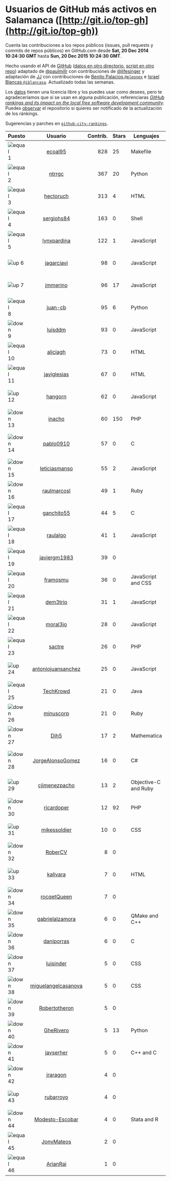 
# Usuarios de GitHub más activos en Salamanca ([http://git.io/top-gh](http://git.io/top-gh))



  Cuenta las contribuciones a los repos públicos (issues, pull requests y commits de repos públicos) en GitHub.com desde  **Sat, 20 Dec 2014 10:24:30 GMT** hasta **Sun, 20 Dec 2015 10:24:30 GMT**.

  Hecho usando el API de [GitHub](http://github.com) ([datos en otro directorio](https://github.com/JJ/top-github-users-data/tree/master/data), [script en otro repo](https://github.com/JJ/github-city-rankings/blob/master/get-city.coffee)) adaptado de [@paulmillr](https://github.com/paulmillr) con contribuciones de [@lifesinger](https://github.com/lifesinger) y adaptación de [JJ](http://jj.github.io) con contribuciones de [Benito Palacios `@pleonex`](http://github.com/pleonex) e [Israel Blancas `@iblancasa`](https://github.com/iblancasa). Actualizado todas las semanas.

  Los [datos](https://github.com/JJ/top-github-users-data/tree/master/data) tienen una licencia libre y los puedes usar como desees, pero te agradeceríamos que si se usan en alguna publicación, referenciaras [*GitHub rankings and its impact on the local free software development community*](https://thewinnower.com/papers/github-rankings-and-its-impact-on-the-local-free-software-development-community). Puedes [observar](https://github.com/JJ/top-github-users-data/subscription) el repositorio si quieres ser notificado de la actualización de los ránkings.

  Sugerencias y parches en [`github-city-rankings`](http://github.com/JJ/github-city-rankings).


| Puesto   |  Usuario  |Contrib.| Stars | Lenguajes   |      Lugar      |  Avatar  |
|----------|:---------:|-------:|-------|-------------|:---------------:|----------|
|![equal](https://raw.githubusercontent.com/JJ/github-city-rankings/master/img/equal.gif) 1 | [ecoal95](https://github.com/ecoal95) | 828 | 25 | Makefile | Salamanca, Spain | <img src='https://avatars2.githubusercontent.com/u/1323194?v=3&s=64' width="64" title='Emilio Cobos Álvarez'> |
|![equal](https://raw.githubusercontent.com/JJ/github-city-rankings/master/img/equal.gif) 2 | [ntrrgc](https://github.com/ntrrgc) | 367 | 20 | Python | Salamanca, Spain | <img src='https://avatars0.githubusercontent.com/u/1002436?v=3&s=64' width="64" title='Juan Luis Boya García'> |
|![equal](https://raw.githubusercontent.com/JJ/github-city-rankings/master/img/equal.gif) 3 | [hectoruch](https://github.com/hectoruch) | 313 | 4 | HTML | Salamanca | <img src='https://avatars2.githubusercontent.com/u/8074563?v=3&s=64' width="64" title='Hector'> |
|![equal](https://raw.githubusercontent.com/JJ/github-city-rankings/master/img/equal.gif) 4 | [sergiohs84](https://github.com/sergiohs84) | 163 | 0 | Shell | Salamanca, Spain | <img src='https://avatars1.githubusercontent.com/u/11694066?v=3&s=64' width="64" title='Sergio Hernández'> |
|![equal](https://raw.githubusercontent.com/JJ/github-city-rankings/master/img/equal.gif) 5 | [lynxpardina](https://github.com/lynxpardina) | 122 | 1 | JavaScript | Salamanca, Spain | <img src='https://avatars3.githubusercontent.com/u/13015957?v=3&s=64' width="64" title='lynxpardina'> |
|![up](https://raw.githubusercontent.com/JJ/github-city-rankings/master/img/up.gif) 6 | [jagarciavi](https://github.com/jagarciavi) | 98 | 0 | JavaScript | Salamanca, Spain | <img src='https://avatars3.githubusercontent.com/u/1713002?v=3&s=64' width="64" title='José Antonio García'> |
|![up](https://raw.githubusercontent.com/JJ/github-city-rankings/master/img/up.gif) 7 | [jmmerino](https://github.com/jmmerino) | 96 | 17 | JavaScript | Salamanca | <img src='https://avatars1.githubusercontent.com/u/1152640?v=3&s=64' width="64" title='Jesús Merino Parra'> |
|![equal](https://raw.githubusercontent.com/JJ/github-city-rankings/master/img/equal.gif) 8 | [juan-cb](https://github.com/juan-cb) | 95 | 6 | Python | Salamanca (Spain) | <img src='https://avatars0.githubusercontent.com/u/2938045?v=3&s=64' width="64" title='juancb'> |
|![down](https://raw.githubusercontent.com/JJ/github-city-rankings/master/img/down.gif) 9 | [luisddm](https://github.com/luisddm) | 93 | 0 | JavaScript | Salamanca, CyL, Spain | <img src='https://avatars2.githubusercontent.com/u/2978951?v=3&s=64' width="64" title='Luis de Dios Martín'> |
|![equal](https://raw.githubusercontent.com/JJ/github-city-rankings/master/img/equal.gif) 10 | [aliciagh](https://github.com/aliciagh) | 73 | 0 | HTML | Salamanca | <img src='https://avatars1.githubusercontent.com/u/1325629?v=3&s=64' width="64" title='Alicia García Holgado'> |
|![equal](https://raw.githubusercontent.com/JJ/github-city-rankings/master/img/equal.gif) 11 | [javiglesias](https://github.com/javiglesias) | 67 | 0 | HTML | Salamanca | <img src='https://avatars0.githubusercontent.com/u/9042602?v=3&s=64' width="64" title='Javier Iglesias'> |
|![up](https://raw.githubusercontent.com/JJ/github-city-rankings/master/img/up.gif) 12 | [hangorn](https://github.com/hangorn) | 62 | 0 | JavaScript | Salamanca, Spain | <img src='https://avatars2.githubusercontent.com/u/1859559?v=3&s=64' width="64" title='Javier'> |
|![down](https://raw.githubusercontent.com/JJ/github-city-rankings/master/img/down.gif) 13 | [inacho](https://github.com/inacho) | 60 | 150 | PHP | Salamanca, Spain | <img src='https://avatars1.githubusercontent.com/u/742624?v=3&s=64' width="64" title='Ignacio de Tomás'> |
|![down](https://raw.githubusercontent.com/JJ/github-city-rankings/master/img/down.gif) 14 | [pablo0910](https://github.com/pablo0910) | 57 | 0 | C | Salamanca, Castilla y León, Spain | <img src='https://avatars2.githubusercontent.com/u/10597157?v=3&s=64' width="64" title='Pablo Jimenez Tocino'> |
|![down](https://raw.githubusercontent.com/JJ/github-city-rankings/master/img/down.gif) 15 | [leticiasmanso](https://github.com/leticiasmanso) | 55 | 2 | JavaScript | Salamanca | <img src='https://avatars0.githubusercontent.com/u/10135662?v=3&s=64' width="64" title='Leticia'> |
|![down](https://raw.githubusercontent.com/JJ/github-city-rankings/master/img/down.gif) 16 | [raulmarcosl](https://github.com/raulmarcosl) | 49 | 1 | Ruby | Salamanca & Madrid | <img src='https://avatars1.githubusercontent.com/u/906966?v=3&s=64' width="64" title='Raúl Marcos Lorenzo'> |
|![equal](https://raw.githubusercontent.com/JJ/github-city-rankings/master/img/equal.gif) 17 | [ganchito55](https://github.com/ganchito55) | 44 | 5 | C | Salamanca | <img src='https://avatars1.githubusercontent.com/u/4716972?v=3&s=64' width="64" title='Jorge Durán'> |
|![equal](https://raw.githubusercontent.com/JJ/github-city-rankings/master/img/equal.gif) 18 | [raulalgo](https://github.com/raulalgo) | 41 | 1 | JavaScript | Salamanca, Spain | <img src='https://avatars1.githubusercontent.com/u/8058228?v=3&s=64' width="64" title='Raúl Álvarez González'> |
|![equal](https://raw.githubusercontent.com/JJ/github-city-rankings/master/img/equal.gif) 19 | [javiergm1983](https://github.com/javiergm1983) | 39 | 0 |  | Salamanca | <img src='https://avatars2.githubusercontent.com/u/9530227?v=3&s=64' width="64" title='Javier Gomez'> |
|![equal](https://raw.githubusercontent.com/JJ/github-city-rankings/master/img/equal.gif) 20 | [framosmu](https://github.com/framosmu) | 36 | 0 | JavaScript and CSS | Salamanca, España | <img src='https://avatars1.githubusercontent.com/u/10816489?v=3&s=64' width="64" title='Francisco Ramos'> |
|![equal](https://raw.githubusercontent.com/JJ/github-city-rankings/master/img/equal.gif) 21 | [dem3trio](https://github.com/dem3trio) | 31 | 1 | JavaScript | Salamanca | <img src='https://avatars3.githubusercontent.com/u/770253?v=3&s=64' width="64" title='Daniel González'> |
|![equal](https://raw.githubusercontent.com/JJ/github-city-rankings/master/img/equal.gif) 22 | [moral3jo](https://github.com/moral3jo) | 28 | 0 | JavaScript | Salamanca | <img src='https://avatars2.githubusercontent.com/u/524380?v=3&s=64' width="64" title='Roberto'> |
|![equal](https://raw.githubusercontent.com/JJ/github-city-rankings/master/img/equal.gif) 23 | [sactre](https://github.com/sactre) | 26 | 0 | PHP | Salamanca, spain | <img src='https://avatars1.githubusercontent.com/u/1525697?v=3&s=64' width="64" title='Carlos'> |
|![up](https://raw.githubusercontent.com/JJ/github-city-rankings/master/img/up.gif) 24 | [antoniojuansanchez](https://github.com/antoniojuansanchez) | 25 | 0 | JavaScript | Salamanca | <img src='https://avatars3.githubusercontent.com/u/5586585?v=3&s=64' width="64" title='Antonio Juan'> |
|![equal](https://raw.githubusercontent.com/JJ/github-city-rankings/master/img/equal.gif) 25 | [TechKrowd](https://github.com/TechKrowd) | 21 | 0 | Java | Salamanca | <img src='https://avatars1.githubusercontent.com/u/15065592?v=3&s=64' width="64" title='Tech Krowd'> |
|![down](https://raw.githubusercontent.com/JJ/github-city-rankings/master/img/down.gif) 26 | [minuscorp](https://github.com/minuscorp) | 21 | 0 | Ruby | Salamanca, Spain | <img src='https://avatars2.githubusercontent.com/u/3819883?v=3&s=64' width="64" title='Jorge'> |
|![down](https://raw.githubusercontent.com/JJ/github-city-rankings/master/img/down.gif) 27 | [Dih5](https://github.com/Dih5) | 17 | 2 | Mathematica | Salamanca, Spain | <img src='https://avatars1.githubusercontent.com/u/12070738?v=3&s=64' width="64" title='Guillermo Hernández'> |
|![down](https://raw.githubusercontent.com/JJ/github-city-rankings/master/img/down.gif) 28 | [JorgeAlonsoGomez](https://github.com/JorgeAlonsoGomez) | 16 | 0 | C# | Salamanca, Castilla y León, España | <img src='https://avatars0.githubusercontent.com/u/12047150?v=3&s=64' width="64" title='Jorge Alonso Gómez'> |
|![up](https://raw.githubusercontent.com/JJ/github-city-rankings/master/img/up.gif) 29 | [cjimenezpacho](https://github.com/cjimenezpacho) | 13 | 2 | Objective-C and Ruby | Salamanca, Spain | <img src='https://avatars0.githubusercontent.com/u/2428271?v=3&s=64' width="64" title='Carlos Jiménez Pacho'> |
|![down](https://raw.githubusercontent.com/JJ/github-city-rankings/master/img/down.gif) 30 | [ricardoper](https://github.com/ricardoper) | 12 | 92 | PHP | Salamanca | <img src='https://avatars1.githubusercontent.com/u/5161172?v=3&s=64' width="64" title='Ricardo Pereira'> |
|![up](https://raw.githubusercontent.com/JJ/github-city-rankings/master/img/up.gif) 31 | [mikessoldier](https://github.com/mikessoldier) | 10 | 0 | CSS | Salamanca | <img src='https://avatars0.githubusercontent.com/u/5755381?v=3&s=64' width="64" title='Abiel Flrs'> |
|![down](https://raw.githubusercontent.com/JJ/github-city-rankings/master/img/down.gif) 32 | [RoberCV](https://github.com/RoberCV) | 8 | 0 |  | Salamanca, SP | <img src='https://avatars2.githubusercontent.com/u/15924040?v=3&s=64' width="64" title='Roberto Casado Vara'> |
|![up](https://raw.githubusercontent.com/JJ/github-city-rankings/master/img/up.gif) 33 | [kalivara](https://github.com/kalivara) | 7 | 0 | HTML | Salamanca, Spain | <img src='https://avatars2.githubusercontent.com/u/11858928?v=3&s=64' width="64" title='Alberto Vara'> |
|![down](https://raw.githubusercontent.com/JJ/github-city-rankings/master/img/down.gif) 34 | [rocqetQueen](https://github.com/rocqetQueen) | 7 | 0 |  | Salamanca | <img src='https://avatars2.githubusercontent.com/u/5708398?v=3&s=64' width="64" title='Alexandra'> |
|![down](https://raw.githubusercontent.com/JJ/github-city-rankings/master/img/down.gif) 35 | [gabrielalzamora](https://github.com/gabrielalzamora) | 6 | 0 | QMake and C++ | Salamanca | <img src='https://avatars0.githubusercontent.com/u/15615187?v=3&s=64' width="64" title='Gabriel Alzamora'> |
|![down](https://raw.githubusercontent.com/JJ/github-city-rankings/master/img/down.gif) 36 | [daniporras](https://github.com/daniporras) | 6 | 0 | C | Salamanca, Spain | <img src='https://avatars2.githubusercontent.com/u/1733336?v=3&s=64' width="64" title='Dani'> |
|![down](https://raw.githubusercontent.com/JJ/github-city-rankings/master/img/down.gif) 37 | [luisinder](https://github.com/luisinder) | 5 | 0 | CSS | Salamanca (Spain) | <img src='https://avatars1.githubusercontent.com/u/6973356?v=3&s=64' width="64" title='Luis Cajigas'> |
|![down](https://raw.githubusercontent.com/JJ/github-city-rankings/master/img/down.gif) 38 | [miguelangelcasanova](https://github.com/miguelangelcasanova) | 5 | 0 | CSS | Salamanca (Spain) | <img src='https://avatars0.githubusercontent.com/u/705695?v=3&s=64' width="64" title='Miguel Ángel Casanova'> |
|![down](https://raw.githubusercontent.com/JJ/github-city-rankings/master/img/down.gif) 39 | [Robertotheron](https://github.com/Robertotheron) | 5 | 0 |  | Salamanca | <img src='https://avatars0.githubusercontent.com/u/3605141?v=3&s=64' width="64" title='Roberto Therón'> |
|![down](https://raw.githubusercontent.com/JJ/github-city-rankings/master/img/down.gif) 40 | [GheRivero](https://github.com/GheRivero) | 5 | 13 | Python | Salamanca, SPAIN) | <img src='https://avatars2.githubusercontent.com/u/246245?v=3&s=64' width="64" title='Ghe Rivero'> |
|![down](https://raw.githubusercontent.com/JJ/github-city-rankings/master/img/down.gif) 41 | [javserher](https://github.com/javserher) | 5 | 0 | C++ and C | Salamanca && Bejar | <img src='https://avatars2.githubusercontent.com/u/11297335?v=3&s=64' width="64" title='Javier Servate'> |
|![down](https://raw.githubusercontent.com/JJ/github-city-rankings/master/img/down.gif) 42 | [jraragon](https://github.com/jraragon) | 4 | 0 |  | Salamanca | <img src='https://avatars0.githubusercontent.com/u/5907724?v=3&s=64' width="64" title='Jesus Rodriguez-Aragon'> |
|![up](https://raw.githubusercontent.com/JJ/github-city-rankings/master/img/up.gif) 43 | [rubarroyo](https://github.com/rubarroyo) | 4 | 0 |  | Salamanca | <img src='https://avatars0.githubusercontent.com/u/10268935?v=3&s=64' width="64" title='Rubén Arroyo'> |
|![down](https://raw.githubusercontent.com/JJ/github-city-rankings/master/img/down.gif) 44 | [Modesto-Escobar](https://github.com/Modesto-Escobar) | 4 | 0 | Stata and R | Salamanca | <img src='https://avatars0.githubusercontent.com/u/8851672?v=3&s=64' width="64" title='Modesto Escobar'> |
|![equal](https://raw.githubusercontent.com/JJ/github-city-rankings/master/img/equal.gif) 45 | [JonyMateos](https://github.com/JonyMateos) | 2 | 0 |  | Salamanca | <img src='https://avatars2.githubusercontent.com/u/6951670?v=3&s=64' width="64" title=''> |
|![equal](https://raw.githubusercontent.com/JJ/github-city-rankings/master/img/equal.gif) 46 | [ArianRai](https://github.com/ArianRai) | 1 | 0 |  | Salamanca, Spain | <img src='https://avatars2.githubusercontent.com/u/13394915?v=3&s=64' width="64" title='Arian Rai'> |
